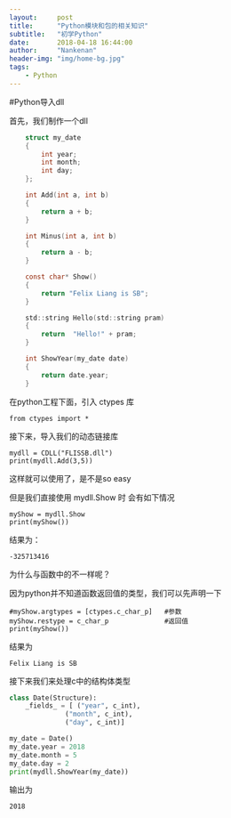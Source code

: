 ```yaml
---
layout:     post
title:      "Python模块和包的相关知识"
subtitle:   "初学Python"
date:       2018-04-18 16:44:00
author:     "Nankenan"
header-img: "img/home-bg.jpg"
tags:
    - Python
---
```


#Python导入dll

首先，我们制作一个dll

```c
	struct my_date
	{
		int year;
		int month;
		int day;
	};

	int Add(int a, int b)
	{
		return a + b;
	}

	int Minus(int a, int b)
	{
		return a - b;
	}

	const char* Show()
	{
		return "Felix Liang is SB";
	}

	std::string Hello(std::string pram)
	{
		return  "Hello!" + pram;
	}

	int ShowYear(my_date date)
	{
		return date.year;
	}

```



在python工程下面，引入 ctypes 库

```
from ctypes import *
```



接下来，导入我们的动态链接库

```
mydll = CDLL("FLISSB.dll")
print(mydll.Add(3,5))
```



这样就可以使用了，是不是so easy



但是我们直接使用 mydll.Show 时 会有如下情况

```
myShow = mydll.Show
print(myShow())
```

结果为：

```
-325713416
```

为什么与函数中的不一样呢？

因为python并不知道函数返回值的类型，我们可以先声明一下



```
#myShow.argtypes = [ctypes.c_char_p]   #参数
myShow.restype = c_char_p              #返回值
print(myShow())
```

结果为

```
Felix Liang is SB
```



接下来我们来处理c中的结构体类型

```python
class Date(Structure):
    _fields_ = [ ("year", c_int),
              ("month", c_int),
              ("day", c_int)]

my_date = Date()
my_date.year = 2018
my_date.month = 5
my_date.day = 2
print(mydll.ShowYear(my_date))
```

输出为

```
2018
```

